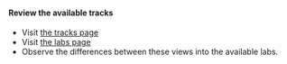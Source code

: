 #### Review the available tracks

* Visit [the tracks page ](https://learninglabs.cisco.com/tracks)
* Visit [the labs page](https://learninglabs.cisco.com/labs)
* Observe the differences between these views into the available labs.
